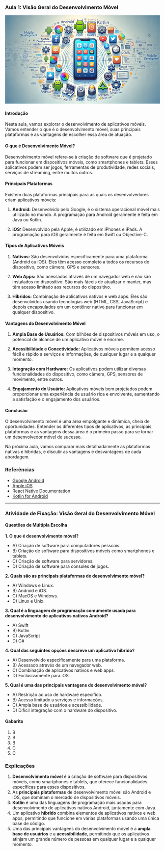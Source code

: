 ### Aula 1: Visão Geral do Desenvolvimento Móvel
![](./assets/01.webp)
#### Introdução

Nesta aula, vamos explorar o desenvolvimento de aplicativos móveis. Vamos entender o que é o desenvolvimento móvel, suas principais plataformas e as vantagens de escolher essa área de atuação.

#### O que é Desenvolvimento Móvel?

Desenvolvimento móvel refere-se à criação de software que é projetado para funcionar em dispositivos móveis, como smartphones e tablets. Esses aplicativos podem ser jogos, ferramentas de produtividade, redes sociais, serviços de streaming, entre muitos outros.

#### Principais Plataformas

Existem duas plataformas principais para as quais os desenvolvedores criam aplicativos móveis:

1. **Android:** Desenvolvido pelo Google, é o sistema operacional móvel mais utilizado no mundo. A programação para Android geralmente é feita em Java ou Kotlin.

2. **iOS:** Desenvolvido pela Apple, é utilizado em iPhones e iPads. A programação para iOS geralmente é feita em Swift ou Objective-C.

#### Tipos de Aplicativos Móveis

1. **Nativos:** São desenvolvidos especificamente para uma plataforma (Android ou iOS). Eles têm acesso completo a todos os recursos do dispositivo, como câmera, GPS e sensores.

2. **Web Apps:** São acessados através de um navegador web e não são instalados no dispositivo. São mais fáceis de atualizar e manter, mas têm acesso limitado aos recursos do dispositivo.

3. **Híbridos:** Combinação de aplicativos nativos e web apps. Eles são desenvolvidos usando tecnologias web (HTML, CSS, JavaScript) e depois encapsulados em um contêiner nativo para funcionar em qualquer dispositivo.

#### Vantagens do Desenvolvimento Móvel

1. **Ampla Base de Usuários:** Com bilhões de dispositivos móveis em uso, o potencial de alcance de um aplicativo móvel é enorme.

2. **Acessibilidade e Conectividade:** Aplicativos móveis permitem acesso fácil e rápido a serviços e informações, de qualquer lugar e a qualquer momento.

3. **Integração com Hardware:** Os aplicativos podem utilizar diversas funcionalidades do dispositivo, como câmera, GPS, sensores de movimento, entre outros.

4. **Engajamento do Usuário:** Aplicativos móveis bem projetados podem proporcionar uma experiência de usuário rica e envolvente, aumentando a satisfação e o engajamento dos usuários.

#### Conclusão

O desenvolvimento móvel é uma área empolgante e dinâmica, cheia de oportunidades. Entender os diferentes tipos de aplicativos, as principais plataformas e as vantagens dessa área é o primeiro passo para se tornar um desenvolvedor móvel de sucesso.

Na próxima aula, vamos comparar mais detalhadamente as plataformas nativas e híbridas, e discutir as vantagens e desvantagens de cada abordagem.

### Referências
- [Google Android](https://www.android.com/)
- [Apple iOS](https://developer.apple.com/ios/)
- [React Native Documentation](https://reactnative.dev/docs/getting-started)
- [Kotlin for Android](https://developer.android.com/kotlin)

---

### Atividade de Fixação: Visão Geral do Desenvolvimento Móvel

#### Questões de Múltipla Escolha

**1. O que é desenvolvimento móvel?**
   - A) Criação de software para computadores pessoais.
   - B) Criação de software para dispositivos móveis como smartphones e tablets.
   - C) Criação de software para servidores.
   - D) Criação de software para consoles de jogos.

**2. Quais são as principais plataformas de desenvolvimento móvel?**
   - A) Windows e Linux.
   - B) Android e iOS.
   - C) MacOS e Windows.
   - D) Linux e Unix.

**3. Qual é a linguagem de programação comumente usada para desenvolvimento de aplicativos nativos Android?**
   - A) Swift
   - B) Kotlin
   - C) JavaScript
   - D) C#

**4. Qual das seguintes opções descreve um aplicativo híbrido?**
   - A) Desenvolvido especificamente para uma plataforma.
   - B) Acessado através de um navegador web.
   - C) Combinação de aplicativos nativos e web apps.
   - D) Exclusivamente para iOS.

**5. Qual é uma das principais vantagens do desenvolvimento móvel?**
   - A) Restrição ao uso de hardware específico.
   - B) Acesso limitado a serviços e informações.
   - C) Ampla base de usuários e acessibilidade.
   - D) Difícil integração com o hardware do dispositivo.

#### Gabarito
1. B
2. B
3. B
4. C
5. C

### Explicações

1. **Desenvolvimento móvel** é a criação de software para dispositivos móveis, como smartphones e tablets, que oferece funcionalidades específicas para esses dispositivos.
2. As **principais plataformas** de desenvolvimento móvel são Android e iOS, que dominam o mercado de dispositivos móveis.
3. **Kotlin** é uma das linguagens de programação mais usadas para desenvolvimento de aplicativos nativos Android, juntamente com Java.
4. Um aplicativo **híbrido** combina elementos de aplicativos nativos e web apps, permitindo que funcione em várias plataformas usando uma única base de código.
5. Uma das principais vantagens do desenvolvimento móvel é a **ampla base de usuários** e a **acessibilidade**, permitindo que os aplicativos atinjam um grande número de pessoas em qualquer lugar e a qualquer momento.

